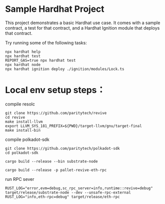# Sample Hardhat Project

This project demonstrates a basic Hardhat use case. It comes with a sample contract, a test for that contract, and a Hardhat Ignition module that deploys that contract.

Try running some of the following tasks:

```shell
npx hardhat help
npx hardhat test
REPORT_GAS=true npx hardhat test
npx hardhat node
npx hardhat ignition deploy ./ignition/modules/Lock.ts
```


# Local env setup steps：

compile resolc

```shell
git clone https://github.com/paritytech/revive
cd revive
make install-llvm
export LLVM_SYS_181_PREFIX=${PWD}/target-llvm/gnu/target-final
make install-bin
```

compile polkadot-sdk

```shell
git clone https://github.com/paritytech/polkadot-sdk
cd polkadot-sdk

cargo build --release --bin substrate-node

cargo build --release -p pallet-revive-eth-rpc
```

run RPC sever

```shell
RUST_LOG="error,evm=debug,sc_rpc_server=info,runtime::revive=debug" target/release/substrate-node --dev --unsafe-rpc-external
RUST_LOG="info,eth-rpc=debug" target/release/eth-rpc
```
